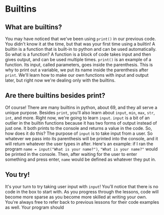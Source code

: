 # Builtins
## What are builtins?
You may have noticed that we've been using `print()` in our previous code. 
You didn't know it at the time, but that was your first time using a builtin! 
A builtin is a function that is built-in to python and can be used automatically. So what is a function?
A function is a block of code takes input and then gives output, and can be used multiple times. 
`print()` is an example of a function. Its input, called parameters, goes inside the parenthesis.
This is why to print out a variable, we put its name inside the parenthesis after `print`. 
We'll learn how to make our own functions with input and output later, but right now we're dealing only with the builtins.

## Are there builtins besides print?
Of course! There are many builtins in python, about 69, and they all serve a unique purpose. 
Besides `print`, you'll also learn about `input`, `min`, `max`, `str`, `int`, and more. 
Right now, we're going to learn `input`.
`input` is a bit of an outlier in the builtin functions because it has two forms of output instead of just one. 
It both prints to the console and returns a value in the code. So, how does it do this?
The purpose of `input` is to take input from a user. 
So whatever we pass into its parenthesis will be printed into the console, and it will return whatever the user types in after.
Here's an example: if I ran the program `name = input("What is your name?")`, `"What is your name?"` would be printed in the console.
Then, after waiting for the user to enter something and press enter, `name` would be defined as whatever they put in.

## You try!
It's your turn to try taking user input with `input`! You'll notice that there is no code in the box to start with.
As you progress through the lessons, code will become more sparse as you become more skilled at writing your own.
You're always free to refer back to previous lessons for their code examples as well. Your program should 
